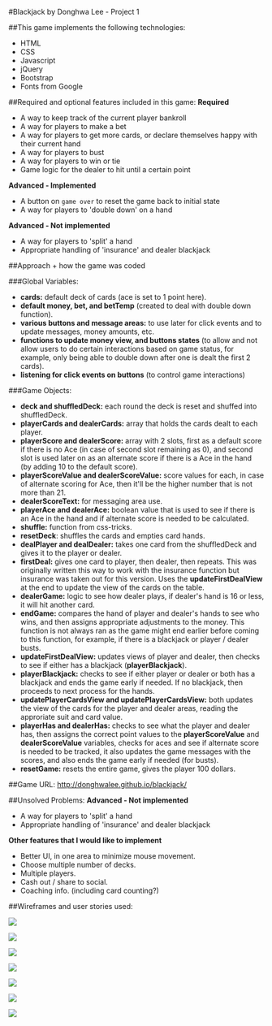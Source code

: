 

#Blackjack by Donghwa Lee - Project 1

##This game implements the following technologies:
- HTML
- CSS
- Javascript
- jQuery
- Bootstrap
- Fonts from Google

##Required and optional features included in this game:
**Required**
- A way to keep track of the current player bankroll
- A way for players to make a bet
- A way for players to get more cards, or declare themselves happy with their current hand
- A way for players to bust
- A way for players to win or tie
- Game logic for the dealer to hit until a certain point

**Advanced - Implemented**
- A button on `game over` to reset the game back to initial state
- A way for players to 'double down' on a hand

**Advanced - Not implemented**
- A way for players to 'split' a hand
- Appropriate handling of 'insurance' and dealer blackjack

##Approach + how the game was coded

###Global Variables:
- **cards:** default deck of cards (ace is set to 1 point here).
- **default money, bet, and betTemp** (created to deal with double down function).
- **various buttons and message areas:** to use later for click events and to update messages, money amounts, etc.
- **functions to update money view, and buttons states** (to allow and not allow users to do certain interactions based on game status, for example, only being able to double down after one is dealt the first 2 cards).
- **listening for click events on buttons** (to control game interactions)

###Game Objects:
- **deck and shuffledDeck:** each round the deck is reset and shuffed into shuffledDeck.
- **playerCards and dealerCards:** array that holds the cards dealt to each player.
- **playerScore and dealerScore:** array with 2 slots, first as a default score if there is no Ace (in case of second slot remaining as 0), and second slot is used later on as an alternate score if there is a Ace in the hand (by adding 10 to the default score).
- **playerScoreValue and dealerScoreValue:** score values for each, in case of alternate scoring for Ace, then it'll be the higher number that is not more than 21.
- **dealerScoreText:** for messaging area use.
- **playerAce and dealerAce:** boolean value that is used to see if there is an Ace in the hand and if alternate score is needed to be calculated.
- **shuffle:** function from css-tricks.
- **resetDeck**: shuffles the cards and empties card hands.
- **dealPlayer and dealDealer:** takes one card from the shuffledDeck and gives it to the player or dealer.
- **firstDeal:** gives one card to player, then dealer, then repeats. This was originally written this way to work with the insurance function but insurance was taken out for this version. Uses the **updateFirstDealView** at the end to update the view of the cards on the table.
- **dealerGame:** logic to see how dealer plays, if dealer's hand is 16 or less, it will hit another card.
- **endGame:** compares the hand of player and dealer's hands to see who wins, and then assigns appropriate adjustments to the money. This function is not always ran as the game might end earlier before coming to this function, for example, if there is a blackjack or player / dealer busts.
- **updateFirstDealView:** updates views of player and dealer, then checks to see if either has a blackjack (**playerBlackjack**).
- **playerBlackjack:** checks to see if either player or dealer or both has a blackjack and ends the game early if needed. If no blackjack, then proceeds to next process for the hands.
- **updatePlayerCardsView and updatePlayerCardsView:** both updates the view of the cards for the player and dealer areas, reading the approriate suit and card value.
- **playerHas and dealerHas:** checks to see what the player and dealer has, then assigns the correct point values to the **playerScoreValue** and **dealerScoreValue** variables, checks for aces and see if alternate score  is needed to be tracked, it also updates the game messages with the scores, and also ends the game early if needed (for busts).
- **resetGame:** resets the entire game, gives the player 100 dollars.

##Game URL:
http://donghwalee.github.io/blackjack/

##Unsolved Problems:
**Advanced - Not implemented**
- A way for players to 'split' a hand
- Appropriate handling of 'insurance' and dealer blackjack

**Other features that I would like to implement**
- Better UI, in one area to minimize mouse movement.
- Choose multiple number of decks.
- Multiple players.
- Cash out / share to social.
- Coaching info. (including card counting?)

##Wireframes and user stories used:

![](https://app.box.com/shared/static/av0fuw805eh0xpt5rm9aa0elnuujdlzi.jpg)

![](https://app.box.com/shared/static/r5c9bvwt24vr30lqodx3fxellfur05i4.jpg)

![](https://app.box.com/shared/static/41ogme9m0apk4ngv5kz5y2cbs075bi7l.jpg)

![](https://app.box.com/shared/static/ifz3sviik6v00f4ghy8vbb70ukqxxq94.jpg)

![](https://app.box.com/shared/static/1ggx1xq9rtybnsud198btfp1liij819x.jpg)

![](https://app.box.com/shared/static/l41upbjf9qmtw4k4jke7sevcplfy8uue.jpg)

![](https://app.box.com/shared/static/qgl7o0xx5ly58tdl0xmixvw005az0tpv.jpg)
